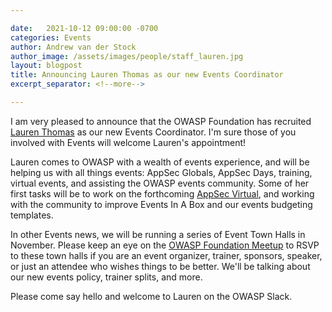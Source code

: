```yaml
---

date:   2021-10-12 09:00:00 -0700
categories: Events
author: Andrew van der Stock
author_image: /assets/images/people/staff_lauren.jpg
layout: blogpost
title: Announcing Lauren Thomas as our new Events Coordinator
excerpt_separator: <!--more-->

---
```


I am very pleased to announce that the OWASP Foundation has recruited [Lauren Thomas](https://owasp.org/corporate/) as our new Events Coordinator. I'm sure those of you involved with Events will welcome Lauren's appointment!

<!--more-->

Lauren comes to OWASP with a wealth of events experience, and will be helping us with all things events: AppSec Globals, AppSec Days, training, virtual events, and assisting the OWASP events community. Some of her first tasks will be to work on the forthcoming [AppSec Virtual](https://usa.globalappsec.org/), and working with the community to improve Events In A Box and our events budgeting templates.

In other Events news, we will be running a series of Event Town Halls in November. Please keep an eye on the [OWASP Foundation Meetup](https://www.meetup.com/owaspfoundation/) to RSVP to these town halls if you are an event organizer, trainer,  sponsors, speaker, or just an attendee who wishes things to be better. We'll be talking about our new events policy, trainer splits, and more.

Please come say hello and welcome to Lauren on the OWASP Slack.
